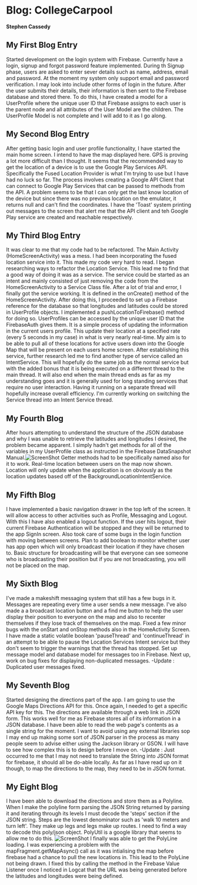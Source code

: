 # Blog: CollegeCarpool

**Stephen Cassedy**

## My First Blog Entry
Started development on the login system with Firebase. Currently have a login, signup and forgot password
feature implemented. During th Signup phase, users are asked to enter sever details such as name, address,
email and password. At the moment my system only support email and password verification. I may look into
include other forms of login in the future. After the user submits their details, their information is then
sent to the Firebase database and stored there. To do this, I have created a model for a UserProfile where the
unique user ID that Firebase assigns to each user is the parent node and all attributes of the User Model are
the children. The UserProfile Model is not complete and I will add to it as I go along.

## My Second Blog Entry
After getting basic login and user profile functionality, I have started the main home screen. I intend to have the 
map displayed here. GPS is proving a lot more difficult than I thought. It seems that the recommended way to get the
location of a device is to use the Google Play Services API. Specifically the Fused Location Provider is what I'm trying
to use but I have had no luck so far. The process involves creating a Google API Client that can connect to Google
Play Services that can be passed to methods from the API. A problem seems to be that I can only get the last know location
of the device but since there was no previous location on the emulator, it returns null and can't find the 
coordinates. I have the 'Toast' system printing out messages to the screen that alert me that the API client
and teh Google Play service are created and reachable respectively.

## My Third Blog Entry
It was clear to me that my code had to be refactored. The Main Activity (HomeScreenActivity) was a mess. I had been
incorporating the fused location service into it. This made my code very hard to read. I began researching ways to refactor the Location
Service. This lead me to find that a good way of doing it was as a service. The service could be started as an intent and mainly
consisted of just removing the code from the HomeScreenActivity to a Service Class file. After a lot of trial and error, I finally got
the service working. It is defined in the onCreate() method of the HomeScreenActivity. After doing this, I proceeded to set up
a Firebase reference for the database so that longitudes and latitudes could be stored in UserProfile objects. I implemented a 
pushLocationToFirebase() method for doing so. UserProfiles can be accessed by the unique user ID that the FirebaseAuth gives them.
It is a simple process of updating the information in the current users profile. This update their location at a specified rate (every
5 seconds in my case) in what is very nearly real-time. My aim is to be able to pull all of these locations for active users down into
the Google Map that will be present on each users home screen. After establishing this service, further research led me to find another
type of service called an IntentService. This will hopefully do the same job as the normal service but with the added bonus that it is being
executed on a different thread to the main thread. It will also end when the main thread ends as far as my understanding goes and it is
generally used for long standing services that require no user interaction. Having it running on a separate thread will hopefully increase
overall efficiency. I'm currently working on switching the Service thread into an Intent Service thread.

## My Fourth Blog
After hours attempting to understand the structure of the JSON database and why I was unable to retrieve the latitudes and longitudes I desired,
the problem became apparent. I simply hadn't get methods for all of the variables in my UserProfile class as instructed in the Firebase DataSnapshot
Manual.![ScreenShot](https://gitlab.computing.dcu.ie/casseds2/2017-ca400-casseds2/raw/master/docs/blog/images/FirebaseDataSnapshotInstructions.PNG) Getter methods had to be specifically named
also for it to work. Real-time location between users on the map now shown. Location will only update when the application is on obviously as the location updates based off of the BackgroundLocationIntentService.

## My Fifth Blog
I have implemented a basic navigation drawer in the top left of the screen. It will allow access to other activities such as Profile, Messaging and Logout. With this I have also
enabled a logout function. If the user hits logout, their current Firebase Authentication will be stopped and they will be returned to the app SignIn screen. Also took
care of some bugs in the login function with moving between screens. Plan to add boolean to monitor whether user has app open which will only broadcast their location if
they have chosen to. Basic structure for broadcasting will be that everyone can see someone who is broadcasting their position but if you are not broadcasting, you will not be placed 
on the map.

## My Sixth Blog
I've made a makeshift messaging system that still has a few bugs in it. Messages are repeating every time a user sends a new message. I've also made a a broadcast location button
and a find me button to help the user display their position to everyone on the map and also to recenter themselves if they lose track of themselves on the map. Fixed a few minor bugs
with the onStart and onStop methods also in the HomeActivity Screen. I have made a static volatile boolean 'pauseThread' and 'continueThread' in an attempt to be able to pause
the Location Services Intent service but they don't seem to trigger the warnings that the thread has stopped. Set up message model and database model for messages too in Firebase.
Next up, work on bug fixes for displaying non-duplicated messages.
-Update : Duplicated user messages fixed.

## My Seventh Blog
Started designing the directions part of the app. I am going to use the Google Maps Directions API for this. Once again, I needed to get a specific API
key for this. The directions are available through a web link in JSON form. This works well for me as Firebase stores all of its information
in a JSON database. I have been able to read the web page's contents as a single string for the moment. I want to avoid using any external libraries
sop I may end up making some sort of JSON parser in the process as many people seem to advise either using the Jackson library or GSON.
I will have to see how complex this is to design before I move on.
-Update : Just occurred to me that I may not need to translate the String into JSON format for firebase, it should all be do-able locally.
          As far as I have read up on it though, to map the directions to the map, they need to be in JSON format.

## My Eight Blog
I have been able to download the directions and store them as a Polyline. When I make the polyline form parsing the JSON String returned
by parsing it and iterating through its levels I must decode the 'steps' section if the JSON string. Steps are the lowest denominator such
as 'walk 10 meters and turn left'. They make up legs and legs make up routes. I need to find a way to decode this poly/json object. PolyUtil is
a google library that seems to allow me to do this. ![ScreenShot](https://gitlab.computing.dcu.ie/casseds2/2017-ca400-casseds2/blob/Directions/docs/blog/images/FirstPolyLine.png)
I finally was able to get the PolyLine loading. I was experiencing a problem with the mapFragment.getMapAsync() call as it was intialising the map before firebase had a chance to pull the new locations in.
This lead to the PolyLine not being drawn. I fixed this by calling the method in the Firebase Value Listener once I noticed in Logcat that the URL was being generated before the 
latitudes and longitudes were being defined.



